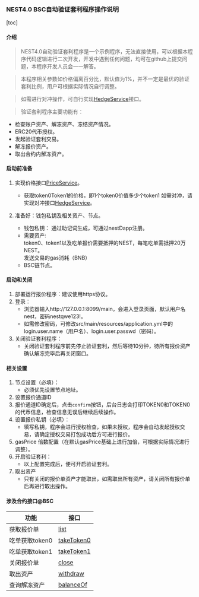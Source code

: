 ### NEST4.0 BSC自动验证套利程序操作说明

[toc]


#### 介绍
>NEST4.0自动验证套利程序是一个示例程序，无法直接使用，可以根据本程序代码逻辑进行二次开发，开发中遇到任何问题，均可在github上提交问题，本程序开发人员会一一解答。

>本程序相关参数如价格偏离百分比，默认值为1%，并不一定是最优的验证套利比例，用户可根据实际情况自行调整。

>如需进行对冲操作，可自行实现[HedgeService]()接口。

>验证套利程序主要功能有：
   * 检查账户资产、解冻资产、冻结资产情况。
   * ERC20代币授权。
   * 发起验证套利交易。
   * 解冻报价资产。
   * 取出合约内解冻资产。

#### 启动前准备

1. 实现价格接口[PriceService](https://github.com/NEST-Protocol/NEST-Oracle-V4.0-minner/blob/bsc/src/main/java/com/nest/ib/service/PriceService.java)。
   * 获取token0Token1的价格，即1个token0价值多少个token1
   如需对冲，请实现对冲接口[HedgeService](https://github.com/NEST-Protocol/NEST-Oracle-V4.0-minner/blob/bsc/src/main/java/com/nest/ib/service/HedgeService.java)。
    
2. 准备好：钱包私钥及相关资产、节点。
   * 钱包私钥：
   通过助记词生成，可通过nestDapp注册。
   * 需要资产:
   <br/>token0、token1以及吃单报价需要抵押的NEST，每笔吃单需抵押20万NEST。
   <br/>发送交易的gas消耗（BNB）
   * BSC链节点。

#### 启动和关闭

1. 部署运行报价程序：建议使用https协议。
2. 登录：
   * 浏览器输入http://127.0.0.1:8099/main，会进入登录页面，默认用户名nest，密码nestqwe123!。
   * 如需修改密码，可修改src/main/resources/application.yml中的login.user.name（用户名）、login.user.passwd（密码）。
3. 关闭验证套利程序：
   * 关闭验证套利程序前先停止验证套利，然后等待10分钟，待所有报价资产确认解冻完毕后再关闭窗口。

#### 相关设置

1. 节点设置（必填）：
   * 必须优先设置节点地址。
2. 设置报价通道ID
3. 报价通道ID确定后，点击`confirm`按钮，后台日志会打印TOKEN0和TOKEN0的代币信息，检查信息无误后继续后续操作。
4. 设置报价私钥（必填）：
   * 填写私钥，程序会进行授权检查，如果未授权，程序会自动发起授权交易，请确定授权交易打包成功后方可进行报价。
5. gasPrice 倍数配置（在默认gasPrice基础上进行加倍，可根据实际情况进行调整）。
6. 开启验证套利：
   * 以上配置完成后，便可开启验证套利。
7. 取出资产
   * 只有关闭的报价单资产才能取出，如需取出所有资产，请关闭所有报价单后再进行取出操作。



#### 涉及合约接口@BSC
| 功能 | 接口 | 
| ---- | ---- |
| 获取报价单 | [list](https://github.com/NEST-Protocol/NEST-Oracle-V4.0/blob/bsc/contracts/interface/INestOpenMining.sol#L227) | 
| 吃单获取token0 | [takeToken0](https://github.com/NEST-Protocol/NEST-Oracle-V4.0/blob/bsc/contracts/NestOpenMining.sol#L358) | 
| 吃单获取token1 | [takeToken1](https://github.com/NEST-Protocol/NEST-Oracle-V4.0/blob/bsc/contracts/NestOpenMining.sol#L442) | 
| 关闭报价单 | [close](https://github.com/NEST-Protocol/NEST-Oracle-V4.0/blob/bsc/contracts/interface/INestOpenMining.sol#L233) | 
| 取出资产 | [withdraw](https://github.com/NEST-Protocol/NEST-Oracle-V4.0/blob/bsc/contracts/interface/INestOpenMining.sol#L249) | 
| 查询解冻资产 | [balanceOf](https://github.com/NEST-Protocol/NEST-Oracle-V4.0/blob/bsc/contracts/interface/INestOpenMining.sol#L244) |

